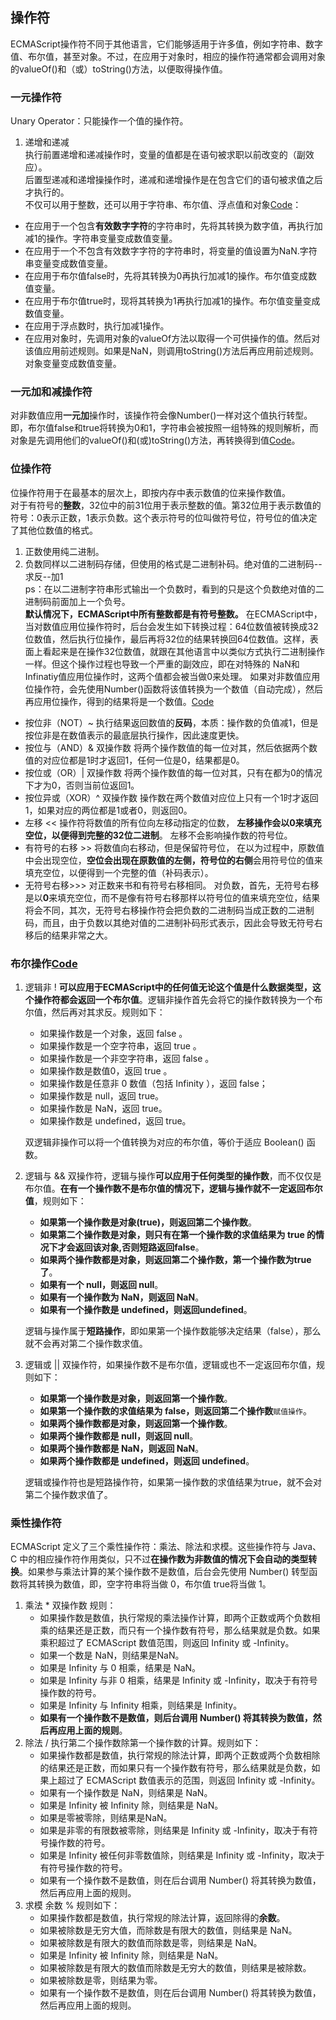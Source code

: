 ## 操作符  
ECMAScript操作符不同于其他语言，它们能够适用于许多值，例如字符串、数字值、布尔值，甚至对象。不过，在应用于对象时，相应的操作符通常都会调用对象的valueOf()和（或）toString()方法，以便取得操作值。  
### 一元操作符  
Unary Operator：只能操作一个值的操作符。  
1. 递增和递减  
执行前置递增和递减操作时，变量的值都是在语句被求职以前改变的（副效应）。  
后置型递减和递增操操作时，递减和递增操作是在包含它们的语句被求值之后才执行的。  
不仅可以用于整数，还可以用于字符串、布尔值、浮点值和对象[Code](https://github.com/yuanxuzhang/javascript-test/blob/master/basic-concept/code/AutoIncreateAndDecreateOperator.js)：  
  - 在应用于一个包含**有效数字字符**的字符串时，先将其转换为数字值，再执行加减1的操作。字符串变量变成数值变量。  
  - 在应用于一个不包含有效数字字符的字符串时，将变量的值设置为NaN.字符串变量变成数值变量。  
  - 在应用于布尔值false时，先将其转换为0再执行加减1的操作。布尔值变成数值变量。  
  - 在应用于布尔值true时，现将其转换为1再执行加减1的操作。布尔值变量变成数值变量。  
  - 在应用于浮点数时，执行加减1操作。  
  - 在应用对象时，先调用对象的valueOf方法以取得一个可供操作的值。然后对该值应用前述规则。如果是NaN，则调用toString()方法后再应用前述规则。对象变量变成数值变量。  
### 一元加和减操作符  
对非数值应用**一元加**操作时，该操作符会像Number()一样对这个值执行转型。即，布尔值false和true将转换为0和1，字符串会被按照一组特殊的规则解析，而对象是先调用他们的valueOf()和(或)toString()方法，再转换得到值[Code](https://github.com/yuanxuzhang/javascript-test/blob/master/basic-concept/code/AddtionOperator.js)。  

### 位操作符  
位操作符用于在最基本的层次上，即按内存中表示数值的位来操作数值。  
对于有符号的**整数**，32位中的前31位用于表示整数的值。第32位用于表示数值的符号：0表示正数，1表示负数。这个表示符号的位叫做符号位，符号位的值决定了其他位数值的格式。  
1. 正数使用纯二进制。  
2. 负数同样以二进制码存储，但使用的格式是二进制补码。绝对值的二进制码--求反--加1   
ps：在以二进制字符串形式输出一个负数时，看到的只是这个负数绝对值的二进制码前面加上一个负号。  
**默认情况下，ECMAScript中所有整数都是有符号整数。** 
在ECMAScript中，当对数值应用位操作符时，后台会发生如下转换过程：64位数值被转换成32位数值，然后执行位操作，最后再将32位的结果转换回64位数值。这样，表面上看起来是在操作32位数值，就跟在其他语言中以类似方式执行二进制操作一样。但这个操作过程也导致一个严重的副效应，即在对特殊的 NaN和Infinatiy值应用位操作时，这两个值都会被当做0来处理。
如果对非数值应用位操作符，会先使用Number()函数将该值转换为一个数值（自动完成），然后再应用位操作，得到的结果将是一个数值。[Code](https://github.com/yuanxuzhang/javascript-test/blob/master/basic-concept/code/BitOperator.js)
- 按位非（NOT）~  执行结果返回数值的**反码**，本质：操作数的负值减1，但是按位非是在数值表示的最底层执行操作，因此速度更快。  
- 按位与（AND）& 双操作数 将两个操作数值的每一位对其，然后依据两个数值的对应位都是1时才返回1，任何一位是0，结果都是0。  
- 按位或（OR）|  双操作数 将两个操作数值的每一位对其，只有在都为0的情况下才为0，否则当前位返回1。  
- 按位异或（XOR）^ 双操作数 操作数在两个数值对应位上只有一个1时才返回1，如果对应的两位都是1或者0，则返回0。  
- 左移 << 操作符将数值的所有位向左移动指定的位数， **左移操作会以0来填充空位，以便得到完整的32位二进制**。  左移不会影响操作数的符号位。  
- 有符号的右移 >> 将数值向右移动，但是保留符号位， 在以为过程中，原数值中会出现空位，**空位会出现在原数值的左侧，符号位的右侧**会用符号位的值来填充空位，以便得到一个完整的值（补码表示）。  
- 无符号右移>>> 对正数来书和有符号右移相同。  对负数，首先，无符号右移是以**0**来填充空位，而不是像有符号右移那样以符号位的值来填充空位，结果将会不同，其次，无符号右移操作符会把负数的二进制码当成正数的二进制码，而且，由于负数以其绝对值的二进制补码形式表示，因此会导致无符号右移后的结果非常之大。  
### 布尔操作[Code](https://github.com/yuanxuzhang/javascript-test/blob/master/basic-concept/code/BooleanOperator.js)  
1. 逻辑非 ! **可以应用于ECMAScript中的任何值无论这个值是什么数据类型，这个操作符都会返回一个布尔值**。逻辑非操作首先会将它的操作数转换为一个布尔值，然后再对其求反。规则如下：  
    - 如果操作数是一个对象，返回 false 。  
    - 如果操作数是一个空字符串，返回 true 。  
    - 如果操作数是一个非空字符串，返回 false 。  
    - 如果操作数是数值0，返回 true 。  
    - 如果操作数是任意非 0 数值（包括 Infinity ），返回 false；
    - 如果操作数是 null，返回 true。
    - 如果操作数是 NaN，返回 true。
    - 如果操作数是 undefined，返回 true。  
    
    双逻辑非操作可以将一个值转换为对应的布尔值，等价于适应 Boolean() 函数。  
2. 逻辑与 && 双操作符，逻辑与操作**可以应用于任何类型的操作数**，而不仅仅是布尔值。**在有一个操作数不是布尔值的情况下，逻辑与操作就不一定返回布尔值**，规则如下：
    - **如果第一个操作数是对象(true)，则返回第二个操作数**。
    - **如果第二个操作数是对象，则只有在第一个操作数的求值结果为 true 的情况下才会返回该对象,否则短路返回false**。  
    - **如果两个操作数都是对象，则返回第二个操作数，第一个操作数为true了**。  
    - **如果有一个 null，则返回 null**。  
    - **如果有一个操作数为 NaN，则返回 NaN**。  
    - **如果有一个操作数是 undefined，则返回undefined**。  
  
    逻辑与操作属于**短路操作**，即如果第一个操作数能够决定结果（false），那么就不会再对第二个操作数求值。  
3. 逻辑或  || 双操作符，如果操作数不是布尔值，逻辑或也不一定返回布尔值，规则如下：  
    - **如果第一个操作数是对象，则返回第一个操作数**。  
    - **如果第一个操作数的求值结果为 false，则返回第二个操作数**`赋值操作`。  
    - **如果两个操作数都是对象，则返回第一个操作数**。  
    - **如果两个操作数都是 null，则返回 null**。  
    - **如果两个操作数都是 NaN，则返回 NaN**。  
    - **如果两个操作数都是 undefined，则返回 undefined**。  
    
    逻辑或操作符也是短路操作符，如果第一操作数的求值结果为true，就不会对第二个操作数求值了。  
### 乘性操作符  
ECMAScript 定义了三个乘性操作符：乘法、除法和求模。这些操作符与 Java、C 中的相应操作符作用类似，只不过**在操作数为非数值的情况下会自动的类型转换**。如果参与乘法计算的某个操作数不是数值，后台会先使用 Number() 转型函数将其转换为数值，即，空字符串将当做 0，布尔值 true将当做 1。  
1. 乘法  * 双操作数 规则：
    - 如果操作数是数值，执行常规的乘法操作计算，即两个正数或两个负数相乘的结果还是正数，而只有一个操作数有符号，那么结果就是负数。如果乘积超过了  ECMAScript 数值范围，则返回 Infinity 或 -Infinity。  
    - 如果一个数是 NaN，则结果是NaN。  
    - 如果是 Infinity 与 0 相乘，结果是 NaN。 
    - 如果是 Infinity 与非 0 相乘，结果是 Infinity 或 -Infinity，取决于有符号操作数的符号。  
    - 如果是 Infinity 与 Infinity 相乘，则结果是 Infinity。  
    - **如果有一个操作数不是数值，则后台调用 Number() 将其转换为数值，然后再应用上面的规则**。
2. 除法 / 执行第二个操作数除第一个操作数的计算。规则如下：  
    - 如果操作数都是数值，执行常规的除法计算，即两个正数或两个负数相除的结果还是正数，而如果只有一个操作数有符号，那么结果就是负数，如果上超过了 ECMAScript 数值表示的范围，则返回 Infinity 或 -Infinity。  
    - 如果有一个操作数是 NaN，则结果是 NaN。  
    - 如果是 Infinity 被 Infinity 除，则结果是 NaN。  
    - 如果是零被零除，则结果是NaN。  
    - 如果是非零的有限数被零除，则结果是 Infinity 或 -Infinity，取决于有符号操作数的符号。  
    - 如果是 Infinity 被任何非零数值除，则结果是 Infinity 或 -Infinity，取决于有符号操作数的符号。  
    - 如果有一个操作数不是数值，则在后台调用 Number() 将其转换为数值，然后再应用上面的规则。  
3. 求模 余数 % 规则如下：  
    - 如果操作数都是数值，执行常规的除法计算，返回除得的**余数**。  
    - 如果被除数是无穷大值，而除数是有限大的数值，则结果是 NaN。  
    - 如果被除数是有限大的数值而除数是零，则结果是 NaN。  
    - 如果是 Infinity 被 Infinity 除，则结果是 NaN。  
    - 如果被除数是有限大的数值而除数是无穷大的数值，则结果是被除数。  
    - 如果被除数是零，则结果为零。  
    - 如果有一个操作数不是数值，则在后台调用 Number() 将其转换为数值，然后再应用上面的规则。  

